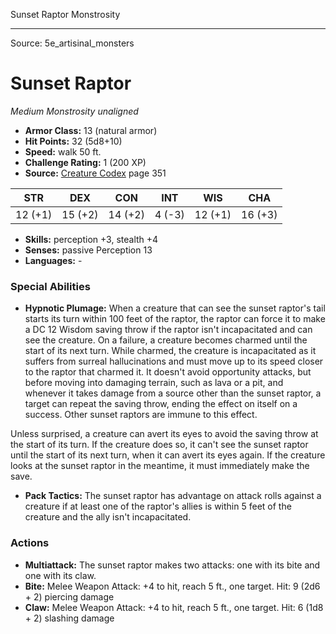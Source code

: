 <MonsterName/>Sunset Raptor</MonsterName>
<CreatureType/>Monstrosity</CreatureType>



---

Source: 5e_artisinal_monsters

# Sunset Raptor

*Medium* *Monstrosity* *unaligned*

- **Armor Class:** 13 (natural armor)
- **Hit Points:** 32 (5d8+10)
- **Speed:** walk 50 ft.
- **Challenge Rating:** 1 (200 XP)
- **Source:** [Creature Codex](https://koboldpress.com/kpstore/product/creature-codex-for-5th-edition-dnd) page 351

| STR | DEX | CON | INT | WIS | CHA |
| --- | --- | --- | --- | --- | --- |
| 12 (+1) | 15 (+2) | 14 (+2) | 4 (-3) | 12 (+1) | 16 (+3) |

- **Skills:** perception +3, stealth +4
- **Senses:** passive Perception 13
- **Languages:** -

### Special Abilities

- **Hypnotic Plumage:** When a creature that can see the sunset raptor's tail starts its turn within 100 feet of the raptor, the raptor can force it to make a DC 12 Wisdom saving throw if the raptor isn't incapacitated and can see the creature. On a failure, a creature becomes charmed until the start of its next turn. While charmed, the creature is incapacitated as it suffers from surreal hallucinations and must move up to its speed closer to the raptor that charmed it. It doesn't avoid opportunity attacks, but before moving into damaging terrain, such as lava or a pit, and whenever it takes damage from a source other than the sunset raptor, a target can repeat the saving throw, ending the effect on itself on a success. Other sunset raptors are immune to this effect. 

Unless surprised, a creature can avert its eyes to avoid the saving throw at the start of its turn. If the creature does so, it can't see the sunset raptor until the start of its next turn, when it can avert its eyes again. If the creature looks at the sunset raptor in the meantime, it must immediately make the save.
- **Pack Tactics:** The sunset raptor has advantage on attack rolls against a creature if at least one of the raptor's allies is within 5 feet of the creature and the ally isn't incapacitated.

### Actions

- **Multiattack:** The sunset raptor makes two attacks: one with its bite and one with its claw.
- **Bite:** Melee Weapon Attack: +4 to hit, reach 5 ft., one target. Hit: 9 (2d6 + 2) piercing damage
- **Claw:** Melee Weapon Attack: +4 to hit, reach 5 ft., one target. Hit: 6 (1d8 + 2) slashing damage




